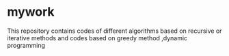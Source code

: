 # mywork
This repository contains codes of different algorithms based on recursive or iterative methods and codes based on greedy method ,dynamic programming
